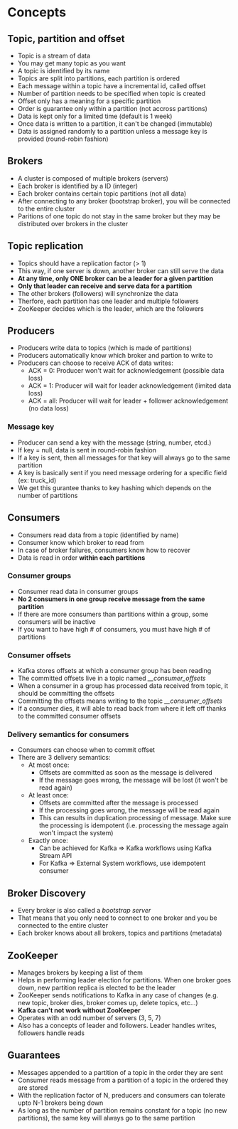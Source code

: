 # Concepts

## Topic, partition and offset

- Topic is a stream of data
- You may get many topic as you want
- A topic is identified by its name
- Topics are split into partitions, each partition is ordered
- Each message within a topic have a incremental id, called offset
- Number of partition needs to be specified when topic is created
- Offset only has a meaning for a specific partition
- Order is guarantee only within a partition (not accross partitions)
- Data is kept only for a limited time (default is 1 week)
- Once data is written to a partition, it can't be changed (immutable)
- Data is assigned randomly to a partition unless a message key is provided (round-robin fashion)

## Brokers

- A cluster is composed of multiple brokers (servers)
- Each broker is identified by a ID (integer)
- Each broker contains certain topic partitions (not all data)
- After connecting to any broker (bootstrap broker), you will be connected to the entire cluster
- Paritions of one topic do not stay in the same broker but they may be distributed over brokers in the cluster

## Topic replication

- Topics should have a replication factor (> 1)
- This way, if one server is down, another broker can still serve the data
- **At any time, only ONE broker can be a leader for a given partition**
- **Only that leader can receive and serve data for a partition**
- The other brokers (followers) will synchronize the data
- Therfore, each partition has one leader and multiple followers
- ZooKeeper decides which is the leader, which are the followers

## Producers

- Producers write data to topics (which is made of partitions)
- Producers automatically know which broker and partion to write to
- Producers can choose to receive ACK of data writes:
  - ACK = 0: Producer won't wait for acknowledgement (possible data loss)
  - ACK = 1: Producer will wait for leader acknowledgement (limited data loss)
  - ACK = all: Producer will wait for leader + follower acknowledgement (no data loss)

### Message key

- Producer can send a key with the message (string, number, etcd.)
- If key = null, data is sent in round-robin fashion
- If a key is sent, then all messages for that key will always go to the same partition
- A key is basically sent if you need message ordering for a specific field (ex: truck_id)
- We get this gurantee thanks to key hashing which depends on the number of partitions

## Consumers

- Consumers read data from a topic (identified by name)
- Consumer know which broker to read from
- In case of broker failures, consumers know how to recover
- Data is read in order **within each partitions**

### Consumer groups

- Consumer read data in consumer groups
- **No 2 consumers in one group receive message from the same partition**
- If there are more consumers than partitions within a group, some consumers will be inactive
- If you want to have high # of consumers, you must have high # of partitions

### Consumer offsets

- Kafka stores offsets at which a consumer group has been reading
- The committed offsets live in a topic named *__consumer_offsets*
- When a consumer in a group has processed data received from topic, it should be committing the offsets
- Committing the offsets means writing to the topic *__consumer_offsets*
- If a consumer dies, it will able to read back from where it left off thanks to the committed consumer offsets

### Delivery semantics for consumers

- Consumers can choose when to commit offset
- There are 3 delivery semantics:
  - At most once:
    - Offsets are committed as soon as the message is delivered
    - If the message goes wrong, the message will be lost (it won't be read again)
   - At least once:
     - Offsets are committed after the message is processed
     - If the processing goes wrong, the message will be read again
     - This can results in duplication processing of message. Make sure the processing is idempotent (i.e. processing the message again won't impact the system)
    - Exactly once:
      - Can be achieved for Kafka => Kafka workflows using Kafka Stream API
      - For Kafka => External System workflows, use idempotent consumer
      
## Broker Discovery

- Every broker is also called a *bootstrap server*
- That means that you only need to connect to one broker and you be connected to the entire cluster
- Each broker knows about all brokers, topics and partitions (metadata)

## ZooKeeper

- Manages brokers by keeping a list of them
- Helps in performing leader election for partitions. When one broker goes down, new partition replica is elected to be the leader
- ZooKeeper sends notifications to Kafka in any case of changes (e.g. new topic, broker dies, broker comes up, delete topics, etc...)
- **Kafka can't not work without ZooKeeper**
- Operates with an odd number of servers (3, 5, 7)
- Also has a concepts of leader and followers. Leader handles writes, followers handle reads

## Guarantees

- Messages appended to a partition of a topic in the order they are sent
- Consumer reads message from a partition of a topic in the ordered they are stored
- With the replication factor of N, preducers and consumers can tolerate upto N-1 brokers being down
- As long as the number of partition remains constant for a topic (no new partitions), the same key will always go to the same partition
